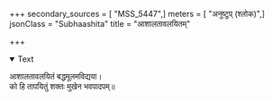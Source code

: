+++
secondary_sources = [ "MSS_5447",]
meters = [ "अनुष्टुप् (श्लोक)",]
jsonClass = "Subhaashita"
title = "आशालतावलयितम्"

+++

<details open><summary>Text</summary>

आशालतावलयितं बद्धमूलमविद्यया।  
को हि तापयितुं शक्तः मुखेन भवपादपम्॥
</details>
